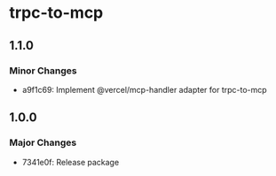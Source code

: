 # trpc-to-mcp

## 1.1.0

### Minor Changes

- a9f1c69: Implement @vercel/mcp-handler adapter for trpc-to-mcp

## 1.0.0

### Major Changes

- 7341e0f: Release package
